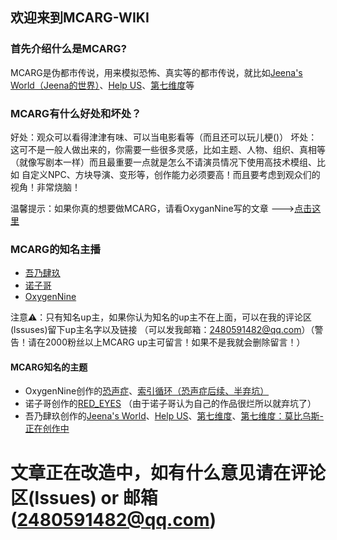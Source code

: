 ## 欢迎来到MCARG-WIKI

### 首先介绍什么是MCARG?
MCARG是伪都市传说，用来模拟恐怖、真实等的都市传说，就比如[Jeena's World（Jeena的世界）](https://www.bilibili.com/video/BV1tB4y1N7Nz)、[Help US](https://www.bilibili.com/video/BV1754y177qP)、[第七维度](https://www.bilibili.com/video/BV1H44y1L7LR)等

### MCARG有什么好处和坏处？
好处：观众可以看得津津有味、可以当电影看等（而且还可以玩儿梗()）
坏处：这可不是一般人做出来的，你需要一些很多灵感，比如主题、人物、组织、真相等（就像写剧本一样）而且最重要一点就是怎么不请演员情况下使用高技术模组、比如 自定义NPC、方块导演、变形等，创作能力必须要高！而且要考虑到观众们的视角！非常烧脑！

温馨提示：如果你真的想要做MCARG，请看OxyganNine写的文章 --->[点击这里](https://www.bilibili.com/read/cv17800163)

### MCARG的知名主播
- [吾乃肆玖](https://space.bilibili.com/206085081)
- [诺子哥](https://space.bilibili.com/400815397)
- [OxygenNine](https://space.bilibili.com/159146024)

注意⚠：只有知名up主，如果你认为知名的up主不在上面，可以在我的评论区(lssuses)留下up主名字以及链接
（可以发我邮箱：2480591482@qq.com）（警告！请在2000粉丝以上MCARG up主可留言！如果不是我就会删除留言！）

#### MCARG知名的主题
- OxygenNine创作的[恐声症](https://space.bilibili.com/159146024/channel/collectiondetail?sid=225309)、[索引循环（恐声症后续、半弃坑）](https://space.bilibili.com/159146024/channel/collectiondetail?sid=408669)
- 诺子哥创作的[RED_EYES](https://space.bilibili.com/400815397/channel/collectiondetail?sid=158059) （由于诺子哥认为自己的作品很烂所以就弃坑了）
- 吾乃肆玖创作的[Jeena's World](https://space.bilibili.com/206085081/channel/collectiondetail?sid=97983)、[Help US](https://space.bilibili.com/206085081/channel/collectiondetail?sid=98031)、[第七维度](https://space.bilibili.com/206085081/channel/collectiondetail?sid=138945)、[第七维度：莫比乌斯-正在创作中](https://space.bilibili.com/206085081/channel/collectiondetail?sid=549307)

# 文章正在改造中，如有什么意见请在评论区(lssues) or 邮箱(2480591482@qq.com)


